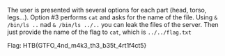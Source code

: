 The user is presented with several options for each part (head, torso, legs...). Option #3 performs `cat` and asks for the name of the file. Using `& /bin/ls ..` nad `& /bin/ls ../..` you can leak the files of the server. Then just provide the name of the flag to `cat`, which is `../../flag.txt`

Flag: HTB{GTFO_4nd_m4k3_th3_b35t_4rt1f4ct5}